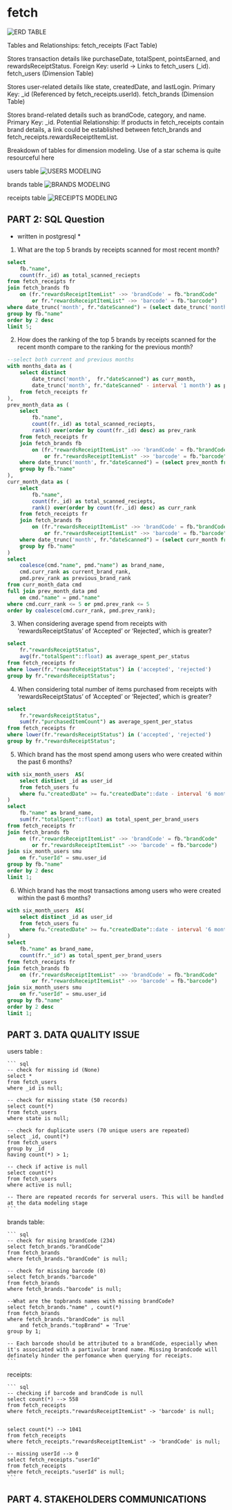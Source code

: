 # fetch

![ERD TABLE](/erd/fetch.png)

Tables and Relationships:
fetch_receipts (Fact Table)

Stores transaction details like purchaseDate, totalSpent, pointsEarned, and rewardsReceiptStatus.
Foreign Key: userId → Links to fetch_users (_id).
fetch_users (Dimension Table)

Stores user-related details like state, createdDate, and lastLogin.
Primary Key: _id (Referenced by fetch_receipts.userId).
fetch_brands (Dimension Table)

Stores brand-related details such as brandCode, category, and name.
Primary Key: _id.
Potential Relationship: If products in fetch_receipts contain brand details, a link could be established between fetch_brands and fetch_receipts.rewardsReceiptItemList.

Breakdown of tables for dimension modeling. Use of a star schema is quite resourceful here

users table
![USERS MODELING](/erd/users.png)


brands table
![BRANDS MODELING](/erd/brands.png)


receipts table
![RECEIPTS MODELING](/erd/receipts.png)

## PART 2:  SQL Question

* written in postgresql *

1. What are the top 5 brands by receipts scanned for most recent month?
``` sql
select
	fb."name",
	count(fr._id) as total_scanned_reciepts
from fetch_receipts fr
join fetch_brands fb
	on (fr."rewardsReceiptItemList" ->> 'brandCode' = fb."brandCode"
		or fr."rewardsReceiptItemList" ->> 'barcode' = fb."barcode")
where date_trunc('month', fr."dateScanned") = (select date_trunc('month', MAX(fr."dateScanned")) from fetch_receipts fr)
group by fb."name"
order by 2 desc
limit 5;
```

2. How does the ranking of the top 5 brands by receipts scanned for the recent month compare to the ranking for the previous month?
```sql
--select both current and previous months
with months_data as (
	select distinct
		date_trunc('month',  fr."dateScanned") as curr_month,
		date_trunc('month', fr."dateScanned" - interval '1 month') as prev_month
	from fetch_receipts fr
),
prev_month_data as (
	select
		fb."name",
		count(fr._id) as total_scanned_reciepts,
		rank() over(order by count(fr._id) desc) as prev_rank
	from fetch_receipts fr
	join fetch_brands fb
		on (fr."rewardsReceiptItemList" ->> 'brandCode' = fb."brandCode"
			or fr."rewardsReceiptItemList" ->> 'barcode' = fb."barcode")
	where date_trunc('month', fr."dateScanned") = (select prev_month from months_data)
	group by fb."name"
),
curr_month_data as (
	select
		fb."name",
		count(fr._id) as total_scanned_reciepts,
		rank() over(order by count(fr._id) desc) as curr_rank
	from fetch_receipts fr
	join fetch_brands fb
		on (fr."rewardsReceiptItemList" ->> 'brandCode' = fb."brandCode"
			or fr."rewardsReceiptItemList" ->> 'barcode' = fb."barcode")
	where date_trunc('month', fr."dateScanned") = (select curr_month from months_data)
	group by fb."name"
)
select
	coalesce(cmd."name", pmd."name") as brand_name,
	cmd.curr_rank as current_brand_rank,
	pmd.prev_rank as previous_brand_rank
from curr_month_data cmd
full join prev_month_data pmd
	on cmd."name" = pmd."name"
where cmd.curr_rank <= 5 or pmd.prev_rank <= 5
order by coalesce(cmd.curr_rank, pmd.prev_rank);
```


3. When considering average spend from receipts with 'rewardsReceiptStatus’ of ‘Accepted’ or ‘Rejected’, which is greater?
```sql
select
	fr."rewardsReceiptStatus",
	avg(fr."totalSpent"::float) as average_spent_per_status
from fetch_receipts fr
where lower(fr."rewardsReceiptStatus") in ('accepted', 'rejected')
group by fr."rewardsReceiptStatus";
```


4. When considering total number of items purchased from receipts with 'rewardsReceiptStatus’ of ‘Accepted’ or ‘Rejected’, which is greater?
``` sql
select
	fr."rewardsReceiptStatus",
	sum(fr."purchasedItemCount") as average_spent_per_status
from fetch_receipts fr
where lower(fr."rewardsReceiptStatus") in ('accepted', 'rejected')
group by fr."rewardsReceiptStatus";
```


5. Which brand has the most spend among users who were created within the past 6 months?
``` sql
with six_month_users  AS(
	select distinct _id as user_id
	from fetch_users fu
	where fu."createdDate" >= fu."createdDate"::date - interval '6 month'
)
select
	fb."name" as brand_name,
	sum(fr."totalSpent"::float) as total_spent_per_brand_users
from fetch_receipts fr
join fetch_brands fb
	on (fr."rewardsReceiptItemList" ->> 'brandCode' = fb."brandCode"
		or fr."rewardsReceiptItemList" ->> 'barcode' = fb."barcode")
join six_month_users smu
	on fr."userId" = smu.user_id
group by fb."name"
order by 2 desc
limit 1;
```

6. Which brand has the most transactions among users who were created within the past 6 months?
``` sql
with six_month_users  AS(
	select distinct _id as user_id
	from fetch_users fu
	where fu."createdDate" >= fu."createdDate"::date - interval '6 month'
)
select
	fb."name" as brand_name,
	count(fr."_id") as total_spent_per_brand_users
from fetch_receipts fr
join fetch_brands fb
	on (fr."rewardsReceiptItemList" ->> 'brandCode' = fb."brandCode"
		or fr."rewardsReceiptItemList" ->> 'barcode' = fb."barcode")
join six_month_users smu
	on fr."userId" = smu.user_id
group by fb."name"
order by 2 desc
limit 1;
```

## PART 3. DATA QUALITY ISSUE

users table :

	``` sql
	-- check for missing id (None)
	select *
	from fetch_users
	where _id is null;

	-- check for missing state (50 records)
	select count(*)
	from fetch_users
	where state is null;

	-- check for duplicate users (70 unique users are repeated)
	select _id, count(*)
	from fetch_users
	group by _id
	having count(*) > 1;

	-- check if active is null
	select count(*)
	from fetch_users
	where active is null;

	-- There are repeated records for serveral users. This will be handled at the data modeling stage
	```
brands table:

	``` sql
    -- check for mising brandCode (234)
	select fetch_brands."brandCode"
	from fetch_brands
	where fetch_brands."brandCode" is null;

	-- check for missing barcode (0)
	select fetch_brands."barcode"
	from fetch_brands
	where fetch_brands."barcode" is null;

    --What are the topbrands names with missing brandCode?
	select fetch_brands."name" , count(*)
	from fetch_brands
	where fetch_brands."brandCode" is null
		and fetch_brands."topBrand" = 'True'
	group by 1;

	-- Each barcode should be attributed to a brandCode, especially when it's associated with a partivular brand name. Missing brandcode will definately hinder the perfomance when querying for receipts.
	```

receipts:

	``` sql
	-- checking if barcode and brandCode is null
	select count(*) --> 558
	from fetch_receipts
	where fetch_receipts."rewardsReceiptItemList" -> 'barcode' is null;


	select count(*) --> 1041
	from fetch_receipts
	where fetch_receipts."rewardsReceiptItemList" -> 'brandCode' is null;

	-- missing userId --> 0
	select fetch_receipts."userId"
	from fetch_receipts
	where fetch_receipts."userId" is null;
	```

## PART 4. STAKEHOLDERS COMMUNICATIONS









